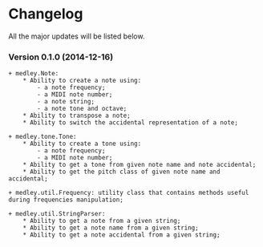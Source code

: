 Changelog
=========
All the major updates will be listed below.

### Version 0.1.0 (2014-12-16)

    + medley.Note:
        * Ability to create a note using:
            - a note frequency;
            - a MIDI note number;
            - a note string;
            - a note tone and octave;
        * Ability to transpose a note;
        * Ability to switch the accidental representation of a note;

    + medley.tone.Tone:
        * Ability to create a tone using:
            - a note frequency;
            - a MIDI note number;
        * Ability to get a tone from given note name and note accidental;
        * Ability to get the pitch class of given note name and accidental;

    + medley.util.Frequency: utility class that contains methods useful during frequencies manipulation;

    + medley.util.StringParser:
        * Ability to get a note from a given string;
        * Ability to get a note name from a given string;
        * Ability to get a note accidental from a given string;

